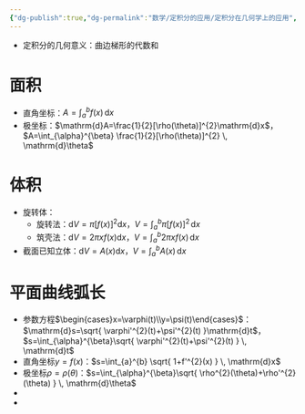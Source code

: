 ```yaml
---
{"dg-publish":true,"dg-permalink":"数学/定积分的应用/定积分在几何学上的应用","permalink":"/数学/定积分的应用/定积分在几何学上的应用/","dgHomeLink":true,"dgPassFrontmatter":false}
---
```



- 定积分的几何意义：曲边梯形的代数和 
# 面积
- 直角坐标：$A=\int_{a}^{b} f(x) \, \mathrm{d}x$
- 极坐标：$\mathrm{d}A=\frac{1}{2}[\rho(\theta)]^{2}\mathrm{d}x$，$A=\int_{\alpha}^{\beta} \frac{1}{2}[\rho(\theta)]^{2}  \, \mathrm{d}\theta$

# 体积
- 旋转体：
	- 旋转法：$\mathrm{d}V=\pi[f(x)]^{2}\mathrm{d}x$，$V=\int_{a}^{b} \pi[f(x)]^{2} \, \mathrm{d}x$
	- 筑壳法：$\mathrm{d}V=2\pi xf(x)\mathrm{d}x$，$V=\int_{a}^{b} 2\pi xf(x)\, \mathrm{d}x$
- 截面已知立体：$\mathrm{d}V=A(x)\mathrm{d}x$，$V=\int_{a}^{b} A(x) \, \mathrm{d}x$

# 平面曲线弧长
- 参数方程$\begin{cases}x=\varphi(t)\\y=\psi(t)\end{cases}$：$\mathrm{d}s=\sqrt{ \varphi'^{2}(t)+\psi'^{2}(t) }\mathrm{d}t$，$s=\int_{\alpha}^{\beta}\sqrt{ \varphi'^{2}(t)+\psi'^{2}(t) }  \, \mathrm{d}t$
- 直角坐标$y=f(x)$：$s=\int_{a}^{b} \sqrt{ 1+f'^{2}(x) } \, \mathrm{d}x$
- 极坐标$\rho=\rho(\theta)$：$s=\int_{\alpha}^{\beta}\sqrt{ \rho^{2}(\theta)+\rho'^{2}(\theta) }  \, \mathrm{d}\theta$
- 
- 
